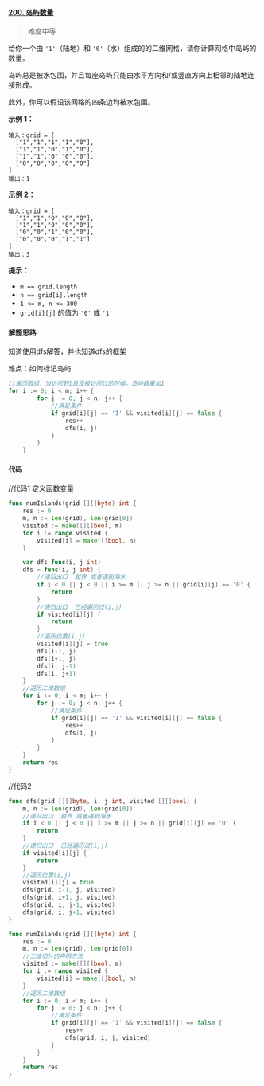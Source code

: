 #### [200. 岛屿数量](https://leetcode-cn.com/problems/number-of-islands/)

> 难度中等

给你一个由 `'1'`（陆地）和 `'0'`（水）组成的的二维网格，请你计算网格中岛屿的数量。

岛屿总是被水包围，并且每座岛屿只能由水平方向和/或竖直方向上相邻的陆地连接形成。

此外，你可以假设该网格的四条边均被水包围。

**示例 1：**

```
输入：grid = [
  ["1","1","1","1","0"],
  ["1","1","0","1","0"],
  ["1","1","0","0","0"],
  ["0","0","0","0","0"]
]
输出：1
```

**示例 2：**

```
输入：grid = [
  ["1","1","0","0","0"],
  ["1","1","0","0","0"],
  ["0","0","1","0","0"],
  ["0","0","0","1","1"]
]
输出：3
```

**提示：**

- `m == grid.length`
- `n == grid[i].length`
- `1 <= m, n <= 300`
- `grid[i][j]` 的值为 `'0'` 或 `'1'`

#### 解题思路

知道使用dfs解答，并也知道dfs的框架

难点：如何标记岛屿

```go
//遍历数组，当访问到1且没被访问过的时候，岛屿数量加1
for i := 0; i < m; i++ {
		for j := 0; j < n; j++ {
			//满足条件
			if grid[i][j] == '1' && visited[i][j] == false {
				res++
				dfs(i, j)
			}
		}
	}
```

#### 代码

//代码1   定义函数变量

```go
func numIslands(grid [][]byte) int {
	res := 0
	m, n := len(grid), len(grid[0])
	visited := make([][]bool, m)
	for i := range visited {
		visited[i] = make([]bool, n)
	}

	var dfs func(i, j int)
	dfs = func(i, j int) {
		//递归出口  越界 或者遇到海水
		if i < 0 || j < 0 || i >= m || j >= n || grid[i][j] == '0' {
			return
		}
		//递归出口  已经遍历过(i,j)
		if visited[i][j] {
			return
		}
		//遍历位置(i,j)
		visited[i][j] = true
		dfs(i-1, j)
		dfs(i+1, j)
		dfs(i, j-1)
		dfs(i, j+1)
	}
	//遍历二维数组
	for i := 0; i < m; i++ {
		for j := 0; j < n; j++ {
			//满足条件
			if grid[i][j] == '1' && visited[i][j] == false {
				res++
				dfs(i, j)
			}
		}
	}
	return res
}
```

//代码2   

```go
func dfs(grid [][]byte, i, j int, visited [][]bool) {
	m, n := len(grid), len(grid[0])
	//递归出口  越界 或者遇到海水
	if i < 0 || j < 0 || i >= m || j >= n || grid[i][j] == '0' {
		return
	}
	//递归出口  已经遍历过(i,j)
	if visited[i][j] {
		return
	}
	//遍历位置(i,j)
	visited[i][j] = true
	dfs(grid, i-1, j, visited)
	dfs(grid, i+1, j, visited)
	dfs(grid, i, j-1, visited)
	dfs(grid, i, j+1, visited)
}

func numIslands(grid [][]byte) int {
	res := 0
	m, n := len(grid), len(grid[0])
	//二维切片的声明方法
	visited := make([][]bool, m)
	for i := range visited {
		visited[i] = make([]bool, n)
	}
	//遍历二维数组
	for i := 0; i < m; i++ {
		for j := 0; j < n; j++ {
			//满足条件
			if grid[i][j] == '1' && visited[i][j] == false {
				res++
				dfs(grid, i, j, visited)
			}
		}
	}
	return res
}
```

